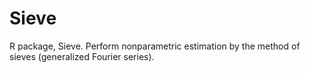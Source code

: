 # Sieve
R package, Sieve. Perform nonparametric estimation by the method of sieves (generalized Fourier series).
